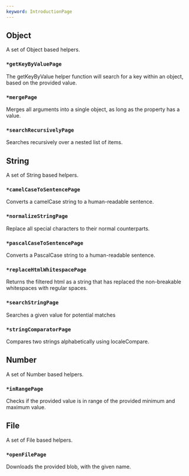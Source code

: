 ```yaml
---
keyword: IntroductionPage
---
```


## Object

A set of Object based helpers.

### `*getKeyByValuePage`

The getKeyByValue helper function will search for a key within an object, based on the provided value.

### `*mergePage`

Merges all arguments into a single object, as long as the property has a value.

### `*searchRecursivelyPage`

Searches recursively over a nested list of items.

## String

A set of String based helpers.

### `*camelCaseToSentencePage`

Converts a camelCase string to a human-readable sentence.

### `*normalizeStringPage`

Replace all special characters to their normal counterparts.

### `*pascalCaseToSentencePage`

Converts a PascalCase string to a human-readable sentence.

### `*replaceHtmlWhitespacePage`

Returns the filtered html as a string that has replaced the non-breakable whitespaces with regular spaces.

### `*searchStringPage`

Searches a given value for potential matches

### `*stringComparatorPage`

Compares two strings alphabetically using localeCompare.

## Number

A set of Number based helpers.

### `*inRangePage`

Checks if the provided value is in range of the provided minimum and maximum value.

## File

A set of File based helpers.

### `*openFilePage`

Downloads the provided blob, with the given name.
